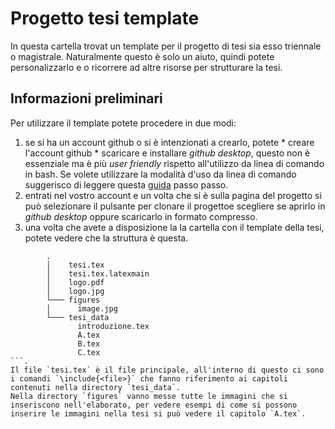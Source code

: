 # Progetto tesi template

In questa cartella trovat un template per il progetto di tesi sia esso triennale o magistrale. Naturalmente questo è solo un aiuto, quindi potete personalizzarlo e o ricorrere ad altre risorse per strutturare la tesi.

## Informazioni preliminari

Per utilizzare il template potete procedere in due modi:

  1. se si ha un account github o si è intenzionati a crearlo, potete 
    * creare l'account github
    * scaricare e installare *github desktop*, questo non è essenziale ma è più *user friendly* rispetto all'utilizzo da linea di comando in bash. Se volete utilizzare la modalità d'uso da linea di comando suggerisco di leggere questa [guida](https://product.hubspot.com/blog/git-and-github-tutorial-for-beginners) passo passo.
  2. entrati nel vostro account e un volta che si è sulla pagina del progetto si può selezionare il pulsante per clonare il progettoe scegliere se aprirlo in _github desktop_ oppure scaricarlo in formato compresso.
  3. una volta che avete a disposizione la la cartella con il template della tesi, potete vedere che la struttura è questa. 
```
		.
		│    tesi.tex
		│    tesi.tex.latexmain
		│    logo.pdf
		│    logo.jpg
		└─── figures
		│      image.jpg
		└─── tesi_data
		       introduzione.tex
		       A.tex
		       B.tex
		       C.tex
```. 
Il file `tesi.tex` è il file principale, all'interno di questo ci sono i comandi `\include{<file>}` che fanno riferimento ai capitoli contenuti nella directory `tesi_data`.  
Nella directory `figures` vanno messe tutte le immagini che si inseriscono nell'elaborato, per vedere esempi di come si possono inserire le immagini nella tesi si può vedere il capitolo `A.tex`.  



